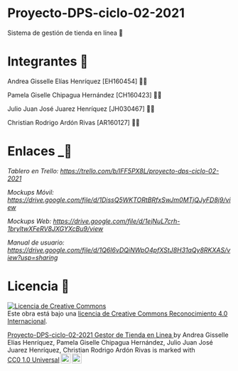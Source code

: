 # Proyecto-DPS-ciclo-02-2021
Sistema de gestión de tienda en línea 🏪

# Integrantes 👥

Andrea Gisselle Elías Henríquez  [EH160454] 👩‍💻

Pamela Giselle Chipagua Hernández [CH160423] 👩‍💻

Julio Juan José Juarez Henríquez [JH030467] 👨‍💻

Christian Rodrigo Ardón Rivas [AR160127] 👨‍💻

# Enlaces   _🔗

*Tablero en Trello: https://trello.com/b/IFF5PX8L/proyecto-dps-ciclo-02-2021*

*Mockups Móvil: https://drive.google.com/file/d/1DissQ5WKTORtBRfxSwJm0MTjQJyFD8j9/view*

*Mockups Web: https://drive.google.com/file/d/1ejNuL7crh-1bryltwXFeRV8JXGYXcBu9/view*

*Manual de usuario: https://drive.google.com/file/d/1Q6I6vDQiNWpO4pfXStJ8H31aQy8RKXAS/view?usp=sharing*

# Licencia 📃
<a rel="license" href="http://creativecommons.org/licenses/by/4.0/"><img alt="Licencia de Creative Commons" style="border-width:0" src="https://i.creativecommons.org/l/by/4.0/88x31.png" /></a><br />Este obra está bajo una <a rel="license" href="http://creativecommons.org/licenses/by/4.0/">licencia de Creative Commons Reconocimiento 4.0 Internacional</a>.
<p xmlns:cc="http://creativecommons.org/ns#" xmlns:dct="http://purl.org/dc/terms/"><a property="dct:title" rel="cc:attributionURL" href="https://github.com/ChrisArdon/Proyecto-DPS-ciclo-02-2021">Proyecto-DPS-ciclo-02-2021 Gestor de Tienda en Linea </a> by <span property="cc:attributionName">Andrea Gisselle Elías Henríquez, Pamela Giselle Chipagua Hernández, Julio Juan José Juarez Henríquez, Christian Rodrigo Ardón Rivas</span> is marked with <a href="http://creativecommons.org/publicdomain/zero/1.0?ref=chooser-v1" target="_blank" rel="license noopener noreferrer" style="display:inline-block;">CC0 1.0 Universal<img style="height:22px!important;margin-left:3px;vertical-align:text-bottom;" src="https://mirrors.creativecommons.org/presskit/icons/cc.svg?ref=chooser-v1"><img style="height:22px!important;margin-left:3px;vertical-align:text-bottom;" src="https://mirrors.creativecommons.org/presskit/icons/zero.svg?ref=chooser-v1"></a></p>



